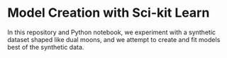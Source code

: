 # Model Creation with Sci-kit Learn

In this repository and Python notebook, we experiment with a synthetic dataset shaped like dual moons, and we attempt to create and fit models best of the synthetic data.
